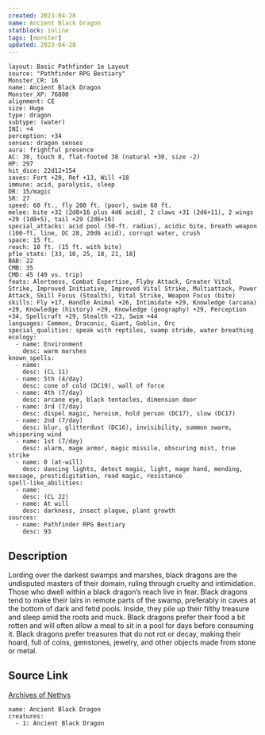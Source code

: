 ```yaml
---
created: 2023-04-28
name: Ancient Black Dragon
statblock: inline
tags: [monster]
updated: 2023-04-28
---
```

```statblock
layout: Basic Pathfinder 1e Layout
source: "Pathfinder RPG Bestiary"
Monster_CR: 16
name: Ancient Black Dragon
Monster_XP: 76800
alignment: CE
size: Huge
type: dragon
subtype: (water)
INI: +4
perception: +34
senses: dragon senses
aura: frightful presence
AC: 38, touch 8, flat-footed 38 (natural +30, size -2)
HP: 297
hit_dice: 22d12+154
saves: Fort +20, Ref +13, Will +18
immune: acid, paralysis, sleep
DR: 15/magic
SR: 27
speed: 60 ft., fly 200 ft. (poor), swim 60 ft.
melee: bite +32 (2d8+16 plus 4d6 acid), 2 claws +31 (2d6+11), 2 wings +29 (1d8+5), tail +29 (2d6+16)
special_attacks: acid pool (50-ft. radius), acidic bite, breath weapon (100-ft. line, DC 28, 20d6 acid), corrupt water, crush
space: 15 ft.
reach: 10 ft. (15 ft. with bite)
pf1e_stats: [33, 10, 25, 18, 21, 18]
BAB: 22
CMB: 35
CMD: 45 (49 vs. trip)
feats: Alertness, Combat Expertise, Flyby Attack, Greater Vital Strike, Improved Initiative, Improved Vital Strike, Multiattack, Power Attack, Skill Focus (Stealth), Vital Strike, Weapon Focus (bite)
skills: Fly +17, Handle Animal +26, Intimidate +29, Knowledge (arcana) +29, Knowledge (history) +29, Knowledge (geography) +29, Perception +34, Spellcraft +29, Stealth +23, Swim +44
languages: Common, Draconic, Giant, Goblin, Orc
special_qualities: speak with reptiles, swamp stride, water breathing
ecology:
  - name: Environment
    desc: warm marshes
known_spells:
  - name:
    desc: (CL 11)
  - name: 5th (4/day)
    desc: cone of cold (DC19), wall of force
  - name: 4th (7/day)
    desc: arcane eye, black tentacles, dimension door
  - name: 3rd (7/day)
    desc: dispel magic, heroism, hold person (DC17), slow (DC17)
  - name: 2nd (7/day)
    desc: blur, glitterdust (DC16), invisibility, summon swarm, whispering wind
  - name: 1st (7/day)
    desc: alarm, mage armor, magic missile, obscuring mist, true strike
  - name: 0 (at-will)
    desc: dancing lights, detect magic, light, mage hand, mending, message, prestidigitation, read magic, resistance
spell-like_abilities:
  - name:
    desc: (CL 22)
  - name: At will
    desc: darkness, insect plague, plant growth
sources:
  - name: Pathfinder RPG Bestiary
    desc: 93
```
## Description
Lording over the darkest swamps and marshes, black dragons are the undisputed masters of their domain, ruling through cruelty and intimidation. Those who dwell within a black dragon’s reach live in fear. Black dragons tend to make their lairs in remote parts of the swamp, preferably in caves at the bottom of dark and fetid pools. Inside, they pile up their filthy treasure and sleep amid the roots and muck. Black dragons prefer their food a bit rotten and will often allow a meal to sit in a pool for days before consuming it. Black dragons prefer treasures that do not rot or decay, making their hoard, full of coins, gemstones, jewelry, and other objects made from stone or metal.
## Source Link
[Archives of Nethys](https://aonprd.com/MonsterDisplay.aspx?ItemName=Ancient%20Black%20Dragon)
```encounter-table
name: Ancient Black Dragon
creatures:
  - 1: Ancient Black Dragon
```
